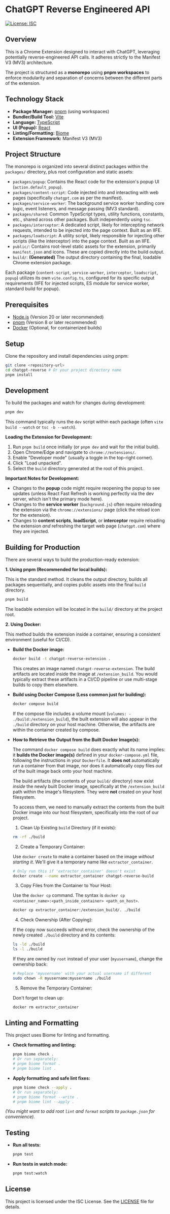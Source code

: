 # ChatGPT Reverse Engineered API

[![License: ISC](https://img.shields.io/badge/License-ISC-blue.svg)](./LICENSE)
<!-- Add other relevant badges here (e.g., build status, version) -->

## Overview

This is a Chrome Extension designed to interact with ChatGPT, leveraging potentially reverse-engineered API calls. It adheres strictly to the Manifest V3 (MV3) architecture.

The project is structured as a **monorepo** using **pnpm workspaces** to enforce modularity and separation of concerns between the different parts of the extension.

## Technology Stack

*   **Package Manager:** [pnpm](https://pnpm.io/) (using workspaces)
*   **Bundler/Build Tool:** [Vite](https://vitejs.dev/)
*   **Language:** [TypeScript](https://www.typescriptlang.org/)
*   **UI (Popup):** [React](https://react.dev/)
*   **Linting/Formatting:** [Biome](https://biomejs.dev/)
*   **Extension Framework:** Manifest V3 (MV3)

## Project Structure

The monorepo is organized into several distinct packages within the `packages/` directory, plus root configuration and static assets:

*   `packages/popup`: Contains the React code for the extension's popup UI (`action.default_popup`).
*   `packages/content-script`: Code injected into and interacting with web pages (specifically `chatgpt.com` as per the manifest).
*   `packages/service-worker`: The background service worker handling core logic, event listeners, and message passing (MV3 standard).
*   `packages/shared`: Common TypeScript types, utility functions, constants, etc., shared across other packages. Built independently using `tsc`.
*   `packages/interceptor`: A dedicated script, likely for intercepting network requests, intended to be injected into the page context. Built as an IIFE.
*   `packages/loadscript`: A utility script, likely responsible for injecting other scripts (like the interceptor) into the page context. Built as an IIFE.
*   `public/`: Contains root-level static assets for the extension, primarily `manifest.json` and icons. These are copied directly into the build output.
*   `build/`: **(Generated)** The output directory containing the final, loadable Chrome extension package.

Each package (`content-script`, `service-worker`, `interceptor`, `loadscript`, `popup`) utilizes its own `vite.config.ts`, configured for its specific output requirements (IIFE for injected scripts, ES module for service worker, standard build for popup).

## Prerequisites

*   [Node.js](https://nodejs.org/) (Version 20 or later recommended)
*   [pnpm](https://pnpm.io/installation) (Version 8 or later recommended)
*   [Docker](https://www.docker.com/get-started/) (Optional, for containerized builds)

## Setup

Clone the repository and install dependencies using pnpm:

```bash
git clone <repository-url>
cd chatgpt-reverse # Or your project directory name
pnpm install
```

## Development

To build the packages and watch for changes during development:

```bash
pnpm dev
```

This command typically runs the `dev` script within each package (often `vite build --watch` or `tsc -b --watch`).

**Loading the Extension for Development:**

1.  Run `pnpm build` once initially (or `pnpm dev` and wait for the initial build).
2.  Open Chrome/Edge and navigate to `chrome://extensions/`.
3.  Enable "Developer mode" (usually a toggle in the top-right corner).
4.  Click "Load unpacked".
5.  Select the `build` directory generated at the root of this project.

**Important Notes for Development:**

*   Changes to the **popup** code might require reopening the popup to see updates (unless React Fast Refresh is working perfectly via the dev server, which isn't the primary mode here).
*   Changes to the **service worker** (`background.js`) often require reloading the extension via the `chrome://extensions/` page (click the reload icon for the extension).
*   Changes to **content scripts**, **loadScript**, or **interceptor** require reloading the extension *and* refreshing the target web page (`chatgpt.com`) where they are injected.

## Building for Production

There are several ways to build the production-ready extension:

**1. Using pnpm (Recommended for local builds):**

This is the standard method. It cleans the output directory, builds all packages sequentially, and copies public assets into the final `build` directory.

```bash
pnpm build
```

The loadable extension will be located in the `build/` directory at the project root.

**2. Using Docker:**

This method builds the extension inside a container, ensuring a consistent environment (useful for CI/CD).

*   **Build the Docker image:**
    ```bash
    docker build -t chatgpt-reverse-extension .
    ```
    This creates an image named `chatgpt-reverse-extension`. The build artifacts are located inside the image at `/extension_build`. You would typically extract these artifacts in a CI/CD pipeline or use multi-stage builds to copy them elsewhere.

*   **Build using Docker Compose (Less common just for building):**
    ```bash
    docker compose build
    ```
    If the compose file includes a volume mount (`volumes: - ./build:/extension_build`), the built extension will also appear in the `./build` directory on your host machine. Otherwise, the artifacts are within the container created by compose.

*   **How to Retrieve the Output from the Built Docker Image(s):**

    The command `docker compose build` does exactly what its name implies: it **builds the Docker image(s)** defined in your `docker-compose.yml` file, following the instructions in your `Dockerfile`. It **does not** automatically run a container from that image, nor does it automatically copy files *out* of the built image back onto your host machine.

    The build artifacts (the contents of your `build/` directory) now exist *inside* the newly built Docker image, specifically at the `/extension_build` path within the image's filesystem. They were **not** created on your host filesystem.

    To access them, we need to manually extract the contents from the built Docker image into our host filesystem, specifically into the root of our project.

    1. Clean Up Existing `build` Directory (if it exists):

    ```bash
    rm -rf ./build
    ```
    2. Create a Temporary Container:
    
    Use `docker create` to make a container based on the image *without starting it*. We'll give it a temporary name like `extractor_container`.

    ```bash
    # Only run this if 'extractor_container' doesn't exist
    docker create --name extractor_container chatgpt-reverse-build
    ```

    3. Copy Files from the Container to Your Host:

    Use the `docker cp` command. The syntax is `docker cp <container_name>:<path_inside_container> <path_on_host>`.

    ```bash
    docker cp extractor_container:/extension_build/. ./build
    ```
    4. Check Ownership (After Copying):

    If the copy now succeeds without error, check the ownership of the newly created `./build` directory and its contents:

    ```bash
    ls -ld ./build
    ls -l ./build
    ```
    
    If they are owned by `root` instead of your user (`myusername`), change the ownership back:

    ```bash
    # Replace 'myusername' with your actual username if different
    sudo chown -R myusername:myusername ./build
    ```
    5. Remove the Temporary Container:

    Don't forget to clean up:

    ```bash
    docker rm extractor_container
    ```

## Linting and Formatting

This project uses Biome for linting and formatting.

*   **Check formatting and linting:**
    ```bash
    pnpm biome check .
    # Or run separately:
    # pnpm biome format .
    # pnpm biome lint .
    ```
*   **Apply formatting and safe lint fixes:**
    ```bash
    pnpm biome check --apply .
    # Or run separately:
    # pnpm biome format --write .
    # pnpm biome lint --apply .
    ```
*(You might want to add root `lint` and `format` scripts to `package.json` for convenience).*

## Testing

*   **Run all tests:**
    ```bash
    pnpm test
    ```
*   **Run tests in watch mode:**
    ```bash
    pnpm test:watch
    ```

## License

This project is licensed under the ISC License. See the [LICENSE](./LICENSE) file for details.


